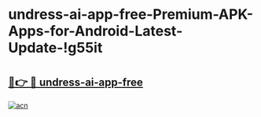 # undress-ai-app-free-Premium-APK-Apps-for-Android-Latest-Update-!g55it

# <h2><a href="https://isqkyy.esa.edu.pl?title=undress-ai-app-free&ref=g55it">🔗👉 🔴 undress-ai-app-free</a></h2>

[![acn](https://github.com/user-attachments/assets/0f9c940e-d8b0-45ae-aac7-cd30a18b3e1c)](https://isqkyy.esa.edu.pl?title=undress-ai-app-free&ref=g55it)

